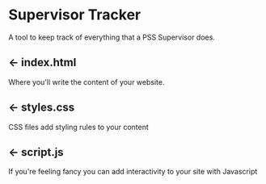 # Supervisor Tracker

A tool to keep track of everything that a PSS Supervisor does.

## ← index.html

Where you'll write the content of your website. 

## ← styles.css

CSS files add styling rules to your content

## ← script.js

If you're feeling fancy you can add interactivity to your site with Javascript

